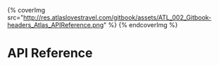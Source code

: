 
{% coverImg src="http://res.atlaslovestravel.com/gitbook/assets/ATL_002_Gitbook-headers_Atlas_APIReference.png" %}
{% endcoverImg %}


# API Reference

